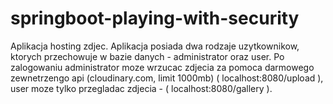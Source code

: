 # springboot-playing-with-security

Aplikacja hosting zdjec. 
Aplikacja posiada dwa rodzaje uzytkownikow, ktorych przechowuje w bazie danych - administrator oraz user. Po zalogowaniu
administrator moze wrzucac zdjecia za pomoca darmowego zewnetrzengo api (cloudinary.com, limit 1000mb) ( localhost:8080/upload ), 
user moze tylko przegladac zdjecia - ( localhost:8080/gallery ).

